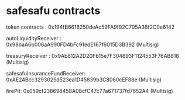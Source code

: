 # safesafu contracts

token contracts : 0x194fB6618250deAc59FA9f92C705A36f2C0e6142

autoLiquidityReceiver : 0x98baA6b006aA990FD4bFc91edE167f6015D3B392 (Multisig)

treasuryReceiver : 0x9Ab812A2D20Fb15e7F304893F1124553F76AB818 (Multisig)

safesafuInsuranceFundReceiver: 0xAE24Bcc3293025d523ea1D45839b3C8060cEF88e (Multisig)

firePit: 0x059cf238698458A08cfC47c77a671737fd7652A4 (Multisig)
